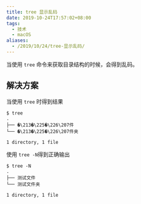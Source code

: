 ```yaml
---
title: tree 显示乱码
date: 2019-10-24T17:57:02+08:00
tags:
  - 技术
  - macOS
aliases:
  - /2019/10/24/tree-显示乱码/
---
```


当使用 `tree` 命令来获取目录结构的时候，会得到乱码。

<!--more-->

## 解决方案

当使用 `tree` 时得到结果

```
$ tree
.
├── �\213�\225�\226\207件
└── �\213�\225�\226\207件夹

1 directory, 1 file
```

使用 `tree -N`得到正确输出

```
$ tree -N
.
├── 测试文件
└── 测试文件夹

1 directory, 1 file
```
